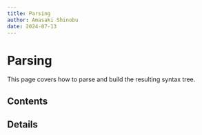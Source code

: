 ```yaml
---
title: Parsing
author: Amasaki Shinobu
date: 2024-07-13
---
```


# Parsing
This page covers how to parse and build the resulting syntax tree.

## Contents

<!-- 1. [Lexical Analysis](#lexical-analysis) -->
<!-- 2. [Tokenize](#tokenize) -->
<!-- 3. [Syntax Tree](#syntax-tree) -->


## Details

<!-- ### <span id=lexical-analysis>Lexical Analysis</span> -->



